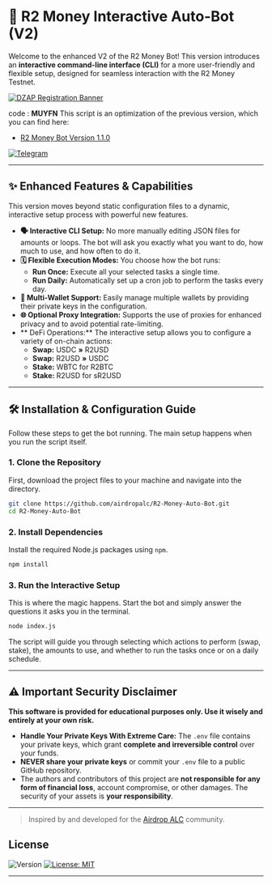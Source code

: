 # 🤖 R2 Money Interactive Auto-Bot (V2)

Welcome to the enhanced V2 of the R2 Money Bot! This version introduces an **interactive command-line interface (CLI)** for a more user-friendly and flexible setup, designed for seamless interaction with the R2 Money Testnet.

<a href="https://r2.money?code=MUYFN" target="_blank"><img src="https://img.cryptorank.io/coins/r_21745247658866.png" alt="DZAP Registration Banner"></a>

code : **MUYFN**
This script is an optimization of the previous version, which you can find here:
* [R2 Money Bot Version 1.1.0](https://github.com/airdropalc/R2-Money-Bot)


[![Telegram](https://img.shields.io/badge/Community-Airdrop_ALC-26A5E4?style=for-the-badge&logo=telegram)](https://t.me/airdropalc/2127)

---

## ✨ Enhanced Features & Capabilities

This version moves beyond static configuration files to a dynamic, interactive setup process with powerful new features.

* **🗣️ Interactive CLI Setup:** No more manually editing JSON files for amounts or loops. The bot will ask you exactly what you want to do, how much to use, and how often to do it.
* **🗓️ Flexible Execution Modes:** You choose how the bot runs:
    * **Run Once:** Execute all your selected tasks a single time.
    * **Run Daily:** Automatically set up a cron job to perform the tasks every day.
* **👥 Multi-Wallet Support:** Easily manage multiple wallets by providing their private keys in the configuration.
* **🌐 Optional Proxy Integration:** Supports the use of proxies for enhanced privacy and to avoid potential rate-limiting.
* ** DeFi Operations:** The interactive setup allows you to configure a variety of on-chain actions:
    * **Swap:** USDC **»** R2USD
    * **Swap:** R2USD **»** USDC
    * **Stake:** WBTC for R2BTC
    * **Stake:** R2USD for sR2USD

---

## 🛠️ Installation & Configuration Guide

Follow these steps to get the bot running. The main setup happens when you run the script itself.

### 1. Clone the Repository
First, download the project files to your machine and navigate into the directory.
```bash
git clone https://github.com/airdropalc/R2-Money-Auto-Bot.git
cd R2-Money-Auto-Bot
```

### 2. Install Dependencies
Install the required Node.js packages using `npm`.
```bash
npm install
```
### 3. Run the Interactive Setup
This is where the magic happens. Start the bot and simply answer the questions it asks you in the terminal.
```bash
node index.js
```
The script will guide you through selecting which actions to perform (swap, stake), the amounts to use, and whether to run the tasks once or on a daily schedule.

---

## ⚠️ Important Security Disclaimer

**This software is provided for educational purposes only. Use it wisely and entirely at your own risk.**

* **Handle Your Private Keys With Extreme Care:** The `.env` file contains your private keys, which grant **complete and irreversible control** over your funds.
* **NEVER share your private keys** or commit your `.env` file to a public GitHub repository.
* The authors and contributors of this project are **not responsible for any form of financial loss**, account compromise, or other damages. The security of your assets is **your responsibility**.

---
> Inspired by and developed for the [Airdrop ALC](https://t.me/airdropalc) community.

## License

![Version](https://img.shields.io/badge/version-1.1.0-blue)
[![License: MIT](https://img.shields.io/badge/License-MIT-yellow.svg)]()

---
